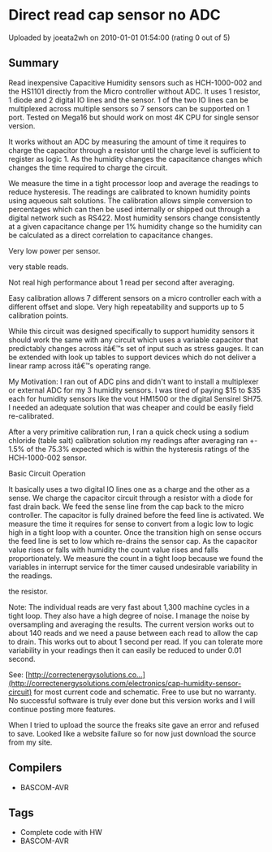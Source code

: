# Direct read cap sensor no ADC

Uploaded by joeata2wh on 2010-01-01 01:54:00 (rating 0 out of 5)

## Summary

Read inexpensive Capacitive Humidity sensors such as HCH-1000-002 and the HS1101 directly from the Micro controller without ADC. It uses 1 resistor, 1 diode and 2 digital IO lines and the sensor. 1 of the two IO lines can be multiplexed across multiple sensors so 7 sensors can be supported on 1 port. Tested on Mega16 but should work on most 4K CPU for single sensor version. 


It works without an ADC by measuring the amount of time it requires to charge the capacitor through a resistor until the charge level is sufficient to register as logic 1. As the humidity changes the capacitance changes which changes the time required to charge the circuit. 


We measure the time in a tight processor loop and average the readings to reduce hysteresis. The readings are calibrated to known humidity points using aqueous salt solutions. The calibration allows simple conversion to percentages which can then be used internally or shipped out through a digital network such as RS422. Most humidity sensors change consistently at a given capacitance change per 1% humidity change so the humidity can be calculated as a direct correlation to capacitance changes.


 Very low power per sensor.  

 very stable reads.  

 Not real high performance about 1 read per second after averaging.  

 Easy calibration allows 7 different sensors on a micro controller each with a different offset and slope. Very high repeatability and supports up to 5 calibration points. 


While this circuit was designed specifically to support humidity sensors it should work the same with any circuit which uses a variable capacitor that predictably changes across itâ€™s set of input such as stress gauges. It can be extended with look up tables to support devices which do not deliver a linear ramp across itâ€™s operating range.


My Motivation: I ran out of ADC pins and didn't want to install a multiplexer or external ADC for my 3 humidity sensors. I was tired of paying $15 to $35 each for humidity sensors like the vout HM1500 or the digital Sensirel SH75. I needed an adequate solution that was cheaper and could be easily field re-calibrated. 


After a very primitive calibration run, I ran a quick check using a sodium chloride (table salt) calibration solution my readings after averaging ran +- 1.5% of the 75.3% expected which is within the hysteresis ratings of the HCH-1000-002 sensor. 


Basic Circuit Operation  

It basically uses a two digital IO lines one as a charge and the other as a sense. We charge the capacitor circuit through a resistor with a diode for fast drain back. We feed the sense line from the cap back to the micro controller. The capacitor is fully drained before the feed line is activated. We measure the time it requires for sense to convert from a logic low to logic high in a tight loop with a counter. Once the transition high on sense occurs the feed line is set to low which re-drains the sensor cap. As the capacitor value rises or falls with humidity the count value rises and falls proportionately. We measure the count in a tight loop because we found the variables in interrupt service for the timer caused undesirable variability in the readings.  

the resistor.


Note: The individual reads are very fast about 1,300 machine cycles in a tight loop. They also have a high degree of noise. I manage the noise by oversampling and averaging the results. The current version works out to about 140 reads and we need a pause between each read to allow the cap to drain. This works out to about 1 second per read. If you can tolerate more variability in your readings then it can easily be reduced to under 0.01 second. 


See: [http://correctenergysolutions.co...](http://correctenergysolutions.com/electronics/cap-humidity-sensor-circuit) for most current code and schematic. Free to use but no warranty. No successful software is truly ever done but this version works and I will continue posting more features.


When I tried to upload the source the freaks site gave an error and refused to save. Looked like a website failure so for now just download the source from my site.

## Compilers

- BASCOM-AVR

## Tags

- Complete code with HW
- BASCOM-AVR
